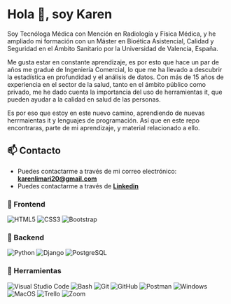 # Hola 👋, soy Karen

Soy Tecnóloga Médica con Mención en Radiología y Física Médica, y he ampliado mi formación con un Máster en Bioética Asistencial, Calidad y Seguridad en el Ámbito Sanitario por la Universidad de Valencia, España.

Me gusta estar en constante aprendizaje, es por esto que hace un par de años me gradué de Ingeniería Comercial, lo que me ha llevado a descubrir la estadística en profundidad y el análisis de datos. Con más de 15 años de experiencia en el sector de la salud, tanto en el ámbito público como privado, me he dado cuenta la importancia del uso de herramientas it, que pueden ayudar a la calidad en salud de las personas.

Es por eso que estoy en este nuevo camino, aprendiendo de nuevas herrmaientas it y lenguajes de programación. Así que en este repo encontraras, parte de mi aprendizaje, y material relacionado a ello.

## 📫 Contacto

- Puedes contactarme a través de mi correo electrónico: **<karenlimari20@gmail.com>**
- Puedes contactarme a través de **[Linkedin](https://www.linkedin.com/in/karen-limar%C3%AD-castro-7968a422b/)**

### 🎨 Frontend

![HTML5](https://img.shields.io/badge/HTML5-E34F26?style=for-the-badge&logo=html5&logoColor=white) ![CSS3](https://img.shields.io/badge/CSS3-1572B6?style=for-the-badge&logo=css3&logoColor=white) ![Bootstrap](https://img.shields.io/badge/Bootstrap-563D7C?style=for-the-badge&logo=bootstrap&logoColor=white)

### 🔨 Backend

![Python](https://img.shields.io/badge/Python-3776AB?style=for-the-badge&logo=python&logoColor=white) ![Django](https://img.shields.io/badge/Django-092E20?style=for-the-badge&logo=django&logoColor=white) ![PostgreSQL](https://img.shields.io/badge/PostgreSQL-316192?style=for-the-badge&logo=postgresql&logoColor=white)

### 📎 Herramientas

![Visual Studio Code](https://img.shields.io/badge/Visual%20Studio%20Code-007ACC?style=for-the-badge&logo=visual-studio-code&logoColor=white) ![Bash](https://img.shields.io/badge/Bash-121011?style=for-the-badge&logo=gnu-bash&logoColor=white) ![Git](https://img.shields.io/badge/git-%23F05033.svg?style=for-the-badge&logo=git&logoColor=white) ![GitHub](https://img.shields.io/badge/github-%23121011.svg?style=for-the-badge&logo=github&logoColor=white) ![Postman](https://img.shields.io/badge/Postman-FF6C37?style=for-the-badge&logo=postman&logoColor=white) ![Windows](https://img.shields.io/badge/Windows-0078D6?style=for-the-badge&logo=windows&logoColor=white) ![MacOS](https://img.shields.io/badge/MacOS-000000?style=for-the-badge&logo=apple&logoColor=white) ![Trello](https://img.shields.io/badge/Trello-0052CC?style=for-the-badge&logo=trello&logoColor=white) ![Zoom](https://img.shields.io/badge/Zoom-2D8CFF?style=for-the-badge&logo=zoom&logoColor=white)
